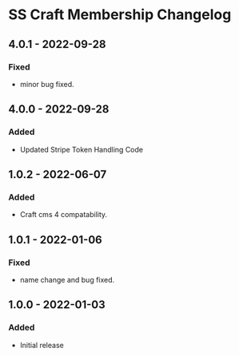 # SS Craft Membership Changelog

## 4.0.1 - 2022-09-28
### Fixed
- minor bug fixed.

## 4.0.0 - 2022-09-28
### Added
- Updated Stripe Token Handling Code

## 1.0.2 - 2022-06-07
### Added
- Craft cms 4 compatability.

## 1.0.1 - 2022-01-06
### Fixed
- name change and bug fixed.

## 1.0.0 - 2022-01-03
### Added
- Initial release
